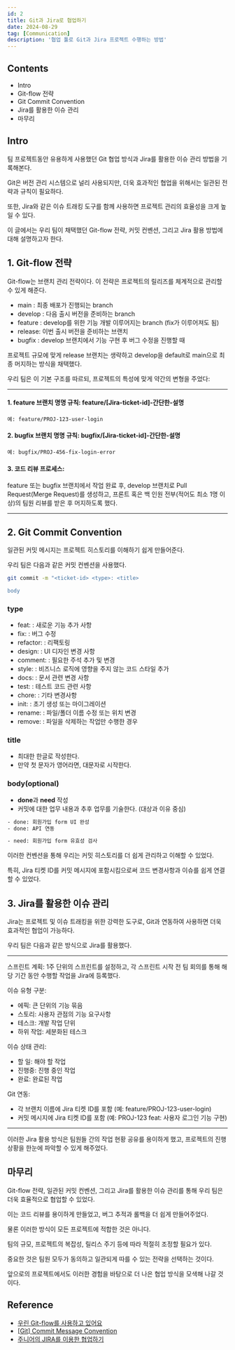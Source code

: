 ```yaml
---
id: 2
title: Git과 Jira로 협업하기
date: 2024-08-29
tag: [Communication]
description: '협업 툴로 Git과 Jira 프로젝트 수행하는 방법'
---
```


## Contents

-   Intro
-   Git-flow 전략
-   Git Commit Convention
-   Jira를 활용한 이슈 관리
-   마무리

## Intro

팀 프로젝트동안 유용하게 사용했던 Git 협업 방식과 Jira를 활용한 이슈 관리 방법을 기록해본다.

Git은 버전 관리 시스템으로 널리 사용되지만, 더욱 효과적인 협업을 위해서는 일관된 전략과 규칙이 필요하다.

또한, Jira와 같은 이슈 트래킹 도구를 함께 사용하면 프로젝트 관리의 효율성을 크게 높일 수 있다.

이 글에서는 우리 팀이 채택했던 Git-flow 전략, 커밋 컨벤션, 그리고 Jira 활용 방법에 대해 설명하고자 한다.

## 1. Git-flow 전략

Git-flow는 브랜치 관리 전략이다. 이 전략은 프로젝트의 릴리즈를 체계적으로 관리할 수 있게 해준다.

-   main : 최종 배포가 진행되는 branch
-   develop : 다음 출시 버전을 준비하는 branch
-   feature : develop를 위한 기능 개발 이루어지는 branch (fix가 이루어져도 됨)
-   release: 이번 출시 버전을 준비하는 브랜치
-   bugfix : develop 브랜치에서 기능 구현 후 버그 수정을 진행할 때

프로젝트 규모에 맞게 release 브랜치는 생략하고 develop을 default로 main으로 최종 머지하는 방식을 채택했다.

우리 팀은 이 기본 구조를 따르되, 프로젝트의 특성에 맞게 약간의 변형을 주었다:

<hr>

#### 1. feature 브랜치 명명 규칙: feature/[Jira-ticket-id]-간단한-설명

    예: feature/PROJ-123-user-login

#### 2. bugfix 브랜치 명명 규칙: bugfix/[Jira-ticket-id]-간단한-설명

    예: bugfix/PROJ-456-fix-login-error

#### 3. 코드 리뷰 프로세스:

feature 또는 bugfix 브랜치에서 작업 완료 후, develop 브랜치로 Pull Request(Merge Request)를 생성하고,
프론트 혹은 백 인원 전부(적어도 최소 1명 이상)의 팀원 리뷰를 받은 후 머지하도록 했다.

<hr>

## 2. Git Commit Convention

일관된 커밋 메시지는 프로젝트 히스토리를 이해하기 쉽게 만들어준다.

우리 팀은 다음과 같은 커밋 컨벤션을 사용했다.

```bash
git commit -m "<ticket-id> <type>: <title>

body
```

### type

-   feat: : 새로운 기능 추가 사항
-   fix: : 버그 수정
-   refactor: : 리팩토링
-   design: : UI 디자인 변경 사항
-   comment: : 필요한 주석 추가 및 변경
-   style: : 비즈니스 로직에 영향을 주지 않는 코드 스타일 추가
-   docs: : 문서 관련 변경 사항
-   test: : 테스트 코드 관련 사항
-   chore: : 기타 변경사항
-   init: : 초기 생성 또는 마이그레이션
-   rename: : 파일/폴더 이름 수정 또는 위치 변경
-   remove: : 파일을 삭제하는 작업만 수행한 경우

### title

-   최대한 한글로 작성한다.
-   만약 첫 문자가 영어라면, 대문자로 시작한다.

### body(optional)

-   **done**과 **need** 작성
-   커밋에 대한 업무 내용과 추후 업무를 기술한다. (대상과 이유 중심)

```bash
- done: 회원가입 form UI 완성
- done: API 연동

- need: 회원가입 form 유효성 검사
```

이러한 컨벤션을 통해 우리는 커밋 히스토리를 더 쉽게 관리하고 이해할 수 있었다.

특히, Jira 티켓 ID를 커밋 메시지에 포함시킴으로써 코드 변경사항과 이슈를 쉽게 연결할 수 있었다.

## 3. Jira를 활용한 이슈 관리

Jira는 프로젝트 및 이슈 트래킹을 위한 강력한 도구로, Git과 연동하여 사용하면 더욱 효과적인 협업이 가능하다.

우리 팀은 다음과 같은 방식으로 Jira를 활용했다.

<hr>
스프린트 계획: 1주 단위의 스프린트를 설정하고, 각 스프린트 시작 전 팀 회의를 통해 해당 기간 동안 수행할 작업을 Jira에 등록했다.

이슈 유형 구분:

-   에픽: 큰 단위의 기능 묶음
-   스토리: 사용자 관점의 기능 요구사항
-   테스크: 개발 작업 단위
-   하위 작업: 세분화된 테스크

이슈 상태 관리:

-   할 일: 해야 할 작업
-   진행중: 진행 중인 작업
-   완료: 완료된 작업

Git 연동:

-   각 브랜치 이름에 Jira 티켓 ID를 포함 (예: feature/PROJ-123-user-login)
-   커밋 메시지에 Jira 티켓 ID를 포함 (예: PROJ-123 feat: 사용자 로그인 기능 구현)
<hr>
이러한 Jira 활용 방식은 팀원들 간의 작업 현황 공유를 용이하게 했고, 프로젝트의 진행 상황을 한눈에 파악할 수 있게 해주었다.

## 마무리

Git-flow 전략, 일관된 커밋 컨벤션, 그리고 Jira를 활용한 이슈 관리를 통해 우리 팀은 더욱 효율적으로 협업할 수 있었다.

이는 코드 리뷰를 용이하게 만들었고, 버그 추적과 롤백을 더 쉽게 만들어주었다.

물론 이러한 방식이 모든 프로젝트에 적합한 것은 아니다.

팀의 규모, 프로젝트의 복잡성, 릴리스 주기 등에 따라 적절히 조정할 필요가 있다.

중요한 것은 팀원 모두가 동의하고 일관되게 따를 수 있는 전략을 선택하는 것이다.

앞으로의 프로젝트에서도 이러한 경험을 바탕으로 더 나은 협업 방식을 모색해 나갈 것이다.

## Reference

-   [우린 Git-flow를 사용하고 있어요](https://techblog.woowahan.com/2553/)
-   [[Git] Commit Message Convention](https://velog.io/@archivvonjang/Git-Commit-Message-Convention)
-   [주니어의 JIRA를 이용한 협업하기](https://velog.io/@minyoungdumb/%EC%A3%BC%EB%8B%88%EC%96%B4%EC%9D%98-JIRA%EB%A5%BC-%EC%9D%B4%EC%9A%A9%ED%95%9C-%ED%98%91%EC%97%85%ED%95%98%EA%B8%B0)
